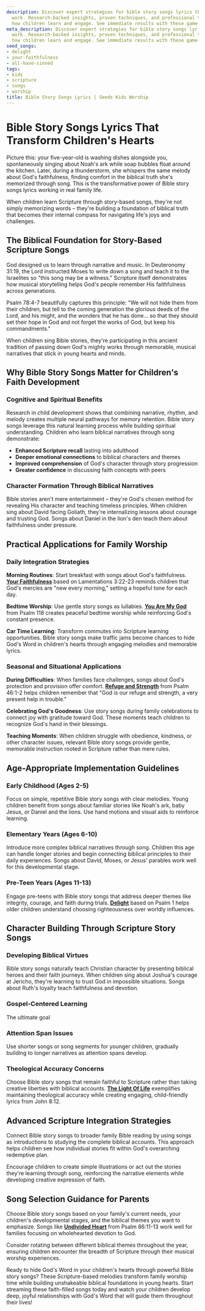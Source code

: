 ```yaml
---
description: Discover expert strategies for bible story songs lyrics that actually
  work. Research-backed insights, proven techniques, and professional tips that transform
  how children learn and engage. See immediate results with these game-changing methods!
meta_description: Discover expert strategies for bible story songs lyrics that actually
  work. Research-backed insights, proven techniques, and professional tips that transform
  how children learn and engage. See immediate results with these game-changing methods!
seed_songs:
- delight
- your-faithfulness
- all-have-sinned
tags:
- kids
- scripture
- songs
- worship
title: Bible Story Songs Lyrics | Seeds Kids Worship
---
```

# Bible Story Songs Lyrics That Transform Children's Hearts

Picture this: your five-year-old is washing dishes alongside you, spontaneously singing about Noah's ark while soap bubbles float around the kitchen. Later, during a thunderstorm, she whispers the same melody about God's faithfulness, finding comfort in the biblical truth she's memorized through song. This is the transformative power of Bible story songs lyrics working in real family life.

When children learn Scripture through story-based songs, they're not simply memorizing words – they're building a foundation of biblical truth that becomes their internal compass for navigating life's joys and challenges.

## The Biblical Foundation for Story-Based Scripture Songs

God designed us to learn through narrative and music. In Deuteronomy 31:19, the Lord instructed Moses to write down a song and teach it to the Israelites so "this song may be a witness." Scripture itself demonstrates how musical storytelling helps God's people remember His faithfulness across generations.

Psalm 78:4-7 beautifully captures this principle: "We will not hide them from their children, but tell to the coming generation the glorious deeds of the Lord, and his might, and the wonders that he has done... so that they should set their hope in God and not forget the works of God, but keep his commandments."

When children sing Bible stories, they're participating in this ancient tradition of passing down God's mighty works through memorable, musical narratives that stick in young hearts and minds.

## Why Bible Story Songs Matter for Children's Faith Development

### Cognitive and Spiritual Benefits

Research in child development shows that combining narrative, rhythm, and melody creates multiple neural pathways for memory retention. Bible story songs leverage this natural learning process while building spiritual understanding. Children who learn biblical narratives through song demonstrate:

- **Enhanced Scripture recall** lasting into adulthood
- **Deeper emotional connections** to biblical characters and themes  
- **Improved comprehension** of God's character through story progression
- **Greater confidence** in discussing faith concepts with peers

### Character Formation Through Biblical Narratives

Bible stories aren't mere entertainment – they're God's chosen method for revealing His character and teaching timeless principles. When children sing about David facing Goliath, they're internalizing lessons about courage and trusting God. Songs about Daniel in the lion's den teach them about faithfulness under pressure.

## Practical Applications for Family Worship

### Daily Integration Strategies

**Morning Routines**: Start breakfast with songs about God's faithfulness. [**Your Faithfulness**](https://seedskidsworship.com/product/your-faithfulness-lamentations-322-23/) based on Lamentations 3:22-23 reminds children that God's mercies are "new every morning," setting a hopeful tone for each day.

**Bedtime Worship**: Use gentle story songs as lullabies. [**You Are My God**](https://seedskidsworship.com/product/you-are-my-god-psalm-1181-28-29/) from Psalm 118 creates peaceful bedtime worship while reinforcing God's constant presence.

**Car Time Learning**: Transform commutes into Scripture learning opportunities. Bible story songs make traffic jams become chances to hide God's Word in children's hearts through engaging melodies and memorable lyrics.

### Seasonal and Situational Applications

**During Difficulties**: When families face challenges, songs about God's protection and provision offer comfort. [**Refuge and Strength**](https://seedskidsworship.com/product/refuge-and-strength-psalm-461-2-2/) from Psalm 46:1-2 helps children remember that "God is our refuge and strength, a very present help in trouble."

**Celebrating God's Goodness**: Use story songs during family celebrations to connect joy with gratitude toward God. These moments teach children to recognize God's hand in their blessings.

**Teaching Moments**: When children struggle with obedience, kindness, or other character issues, relevant Bible story songs provide gentle, memorable instruction rooted in Scripture rather than mere rules.

## Age-Appropriate Implementation Guidelines

### Early Childhood (Ages 2-5)
Focus on simple, repetitive Bible story songs with clear melodies. Young children benefit from songs about familiar stories like Noah's ark, baby Jesus, or Daniel and the lions. Use hand motions and visual aids to reinforce learning.

### Elementary Years (Ages 6-10)  
Introduce more complex biblical narratives through song. Children this age can handle longer stories and begin connecting biblical principles to their daily experiences. Songs about David, Moses, or Jesus' parables work well for this developmental stage.

### Pre-Teen Years (Ages 11-13)
Engage pre-teens with Bible story songs that address deeper themes like integrity, courage, and faith during trials. [**Delight**](https://seedskidsworship.com/product/seeds-of-character-vol-6/) based on Psalm 1 helps older children understand choosing righteousness over worldly influences.

## Character Building Through Scripture Story Songs

### Developing Biblical Virtues

Bible story songs naturally teach Christian character by presenting biblical heroes and their faith journeys. When children sing about Joshua's courage at Jericho, they're learning to trust God in impossible situations. Songs about Ruth's loyalty teach faithfulness and devotion.

### Gospel-Centered Learning

The ultimate goal

### Attention Span Issues
Use shorter songs or song segments for younger children, gradually building to longer narratives as attention spans develop.

### Theological Accuracy Concerns
Choose Bible story songs that remain faithful to Scripture rather than taking creative liberties with biblical accounts. [**The Light Of Life**](https://seedskidsworship.com/product/the-light-of-life-john-812/) exemplifies maintaining theological accuracy while creating engaging, child-friendly lyrics from John 8:12.

## Advanced Scripture Integration Strategies

Connect Bible story songs to broader family Bible reading by using songs as introductions to studying the complete biblical accounts. This approach helps children see how individual stories fit within God's overarching redemptive plan.

Encourage children to create simple illustrations or act out the stories they're learning through song, reinforcing the narrative elements while developing creative expression of faith.

## Song Selection Guidance for Parents

Choose Bible story songs based on your family's current needs, your children's developmental stages, and the biblical themes you want to emphasize. Songs like [**Undivided Heart**](https://seedskidsworship.com/product/undivided-heart-psalm-8611-13-2/) from Psalm 86:11-13 work well for families focusing on wholehearted devotion to God.

Consider rotating between different biblical themes throughout the year, ensuring children encounter the breadth of Scripture through their musical worship experiences.

Ready to hide God's Word in your children's hearts through powerful Bible story songs? These Scripture-based melodies transform family worship time while building unshakeable biblical foundations in young hearts. Start streaming these faith-filled songs today and watch your children develop deep, joyful relationships with God's Word that will guide them throughout their lives!

<script type="application/ld+json">
{
  "@context": "https://schema.org",
  "@type": "Article",
  "headline": "Bible Story Songs Lyrics",
  "author": {
    "@type": "Organization",
    "name": "Seeds Kids Worship"
  },
  "publisher": {
    "@type": "Organization",
    "name": "Seeds Kids Worship",
    "logo": {
      "@type": "ImageObject",
      "url": "https://seedskidsworship.com/logo.png"
    }
  },
  "datePublished": "2025-09-03T12:02:19.835614",
  "dateModified": "2025-09-03T12:02:19.835694",
  "description": "Discover expert strategies for bible story songs lyrics that actually work. Research-backed insights, proven techniques, and professional tips that transform ho",
  "mainEntityOfPage": {
    "@type": "WebPage",
    "@id": "https://seedskidsworship.com/activities/bible-story-songs-lyrics/"
  }
}
</script>

<script type="application/ld+json">
{
  "@context": "https://schema.org",
  "@type": "Product",
  "name": "Delight",
  "description": "Scripture song based on Psalm 1 exploring biblical character development. Helps children understand living by the Spirit versus the flesh encouraging delight in God's Word and righteous living through engaging worship music.",
  "url": "https://seedskidsworship.com/product/seeds-of-character-vol-6/",
  "brand": {
    "@type": "Brand",
    "name": "Seeds Kids Worship"
  },
  "category": "Children's Christian Music",
  "album": "Seeds of Character"
}
</script>

<script type="application/ld+json">
{
  "@context": "https://schema.org",
  "@type": "Product",
  "name": "Your Faithfulness",
  "description": "Peaceful lullaby about God's great faithfulness every morning from Lamentations 3:22-23",
  "url": "https://seedskidsworship.com/product/your-faithfulness-lamentations-322-23/",
  "brand": {
    "@type": "Brand",
    "name": "Seeds Kids Worship"
  },
  "category": "Children's Christian Music",
  "album": "When You Lie Down: Lullabies\u2026"
}
</script>

<script type="application/ld+json">
{
  "@context": "https://schema.org",
  "@type": "Product",
  "name": "All Have Sinned",
  "description": "Gospel-centered song explaining humanity's sinful nature and God's gift of eternal life through Christ",
  "url": "https://seedskidsworship.com/product/all-have-sinned-romans-323-623-2/",
  "brand": {
    "@type": "Brand",
    "name": "Seeds Kids Worship"
  },
  "category": "Children's Christian Music",
  "album": "I Am With You"
}
</script>

<script type="application/ld+json">
{
  "@context": "https://schema.org",
